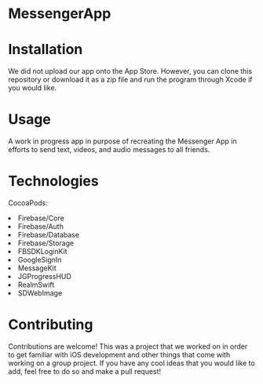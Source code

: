 # MessengerApp


# Installation
We did not upload our app onto the App Store. However, you can clone this repository or download it as a zip file and run the program through Xcode if you would like.

# Usage
A work in progress app in purpose of recreating the Messenger App in efforts to send text, videos, and audio messages to all friends.

# Technologies
CocoaPods:
<li> Firebase/Core </li>
<li> Firebase/Auth </li>
<li> Firebase/Database </li>
<li> Firebase/Storage </li>
<li> FBSDKLoginKit </li>
<li> GoogleSignIn </li>
<li> MessageKit </li>
<li> JGProgressHUD </li>
<li> RealmSwift </li>
<li> SDWebImage </li>

# Contributing
Contributions are welcome! This was a project that we worked on in order to get familiar with iOS development and other things that come with working on a group project. If you have any cool ideas that you would like to add, feel free to do so and make a pull request!
